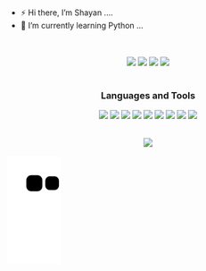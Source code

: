 - ⚡ Hi there, I’m Shayan ....
- 🌱 I’m currently learning Python ...

<p align="center">
  <br>
  <br>
  <img height="50%" width="auto" src ="https://github-readme-stats.vercel.app/api?username=13shayan82&count_private=true&show_icons=true&theme=tokyonight">
  <img height="50%" width="auto" src ="https://github-readme-stats.vercel.app/api/top-langs/?username=13shayan82&langs_count=10&layout=compact&theme=tokyonight">
  <img src ="https://github-readme-streak-stats.herokuapp.com/?user=13shayan82&theme=tokyonight">
  <img src ="https://spotify-recently-played-readme.vercel.app/api?user=4h86kvn0oq4b2irftxds2c3ob">
  <br>
  <br>
</p>

<h3 align="center">Languages and Tools</h3>

<p align="center">
  <img src ="https://img.shields.io/badge/flask-%23000.svg?style=for-the-badge&logo=flask&logoColor=white">
  <img src ="https://img.shields.io/badge/python-3670A0?style=for-the-badge&logo=python&logoColor=ffdd54">
  <img src ="https://img.shields.io/badge/-selenium-%43B02A?style=for-the-badge&logo=selenium&logoColor=white">
  <img src ="https://img.shields.io/badge/FastAPI-005571?style=for-the-badge&logo=fastapi">
  <img src ="https://img.shields.io/badge/Microsoft%20SQL%20Sever-CC2927?style=for-the-badge&logo=microsoft%20sql%20server&logoColor=white">
  <img src ="https://img.shields.io/badge/pycharm-143?style=for-the-badge&logo=pycharm&logoColor=black&color=black&labelColor=green">
  <img src ="https://img.shields.io/badge/-Stackoverflow-FE7A16?style=for-the-badge&logo=stack-overflow&logoColor=white">
  <img src ="https://img.shields.io/badge/Windows-0078D6?style=for-the-badge&logo=windows&logoColor=white">
  <img src ="https://img.shields.io/badge/Kali-268BEE?style=for-the-badge&logo=kalilinux&logoColor=white">
  <br>
  <br>
</p>

<p align="center">
  <img src ="https://komarev.com/ghpvc/?username=13shayan82&style=flat&color=blue">
</p>

![GitHub Snake dark](https://github.com/13shayan82/13shayan82/blob/output/github-contribution-grid-snake.svg#gh-dark-mode-only)
